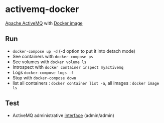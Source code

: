 # activemq-docker

[Apache ActiveMQ](https://activemq.apache.org/) with [Docker image](https://hub.docker.com/r/rmohr/activemq/)

## Run

 - `docker-compose up -d` (-d option to put it into detach mode)
 - See containers with `docker-compose ps`
 - See volumes with `docker volume ls`
 - Introspect with `docker container inspect myactivemq`
 - Logs `docker-compose logs -f`
 - Stop with `docker-compose down`
 - list all containers : `docker container list -a`, all images : `docker image ls`

## Test

 - ActiveMQ administrative [interface](http://127.0.0.1:8161/admin/) (admin/admin)
